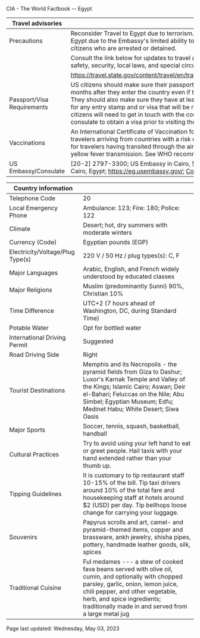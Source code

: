CIA - The World Factbook -- Egypt

| Travel advisories | |
| --- | --- |
| Precautions | Reconsider Travel to Egypt due to terrorism. Exercise increased caution in Egypt due to the Embassy's limited ability to assist dual national U.S.-Egyptian citizens who are arrested or detained. |
| | Consult the link below for updates to travel advisories and statements on safety, security, local laws, and special circumstances in this country. |
| | <https://travel.state.gov/content/travel/en/traveladvisories/traveladvisories.html> |
| Passport/Visa Requirements | US citizens should make sure their passport will not expire for at least 6 months after they enter the country even if they do not intend to stay that long. They should also make sure they have at least 1 blank page in their passport for any entry stamp and or visa that will be required. A visa is required. US citizens will need to get in touch with the country's embassy or nearest consulate to obtain a visa prior to visiting the country. |
| Vaccinations | An International Certificate of Vaccination for yellow fever is required for travelers arriving from countries with a risk of yellow fever transmission and for travelers having transited through the airport of a country with risk of yellow fever transmission. See WHO recommendations.  <http://www.who.int/> |
| US Embassy/Consulate | [20-2] 2797-3300; US Embassy in Cairo, 5 Tawfik Diab Street, Garden City, Cairo, Egypt; https://eg.usembassy.gov/; ConsularCairoACS@state.gov |

| Country information |  |
| --- | --- |
| Telephone Code | 20 |
| Local Emergency Phone | Ambulance: 123; Fire: 180; Police: 122 |
| Climate | Desert; hot, dry summers with moderate winters |
| Currency (Code) | Egyptian pounds (EGP) |
| Electricity/Voltage/Plug Type(s) | 220 V / 50 Hz / plug types(s): C, F |
| Major Languages | Arabic, English, and French widely understood by educated classes |
| Major Religions | Muslim (predominantly Sunni) 90%, Christian 10% |
| Time Difference | UTC+2 (7 hours ahead of Washington, DC, during Standard Time) |
| Potable Water | Opt for bottled water |
| International Driving Permit | Suggested |
| Road Driving Side | Right |
| Tourist Destinations | Memphis and its Necropolis - the pyramid fields from Giza to Dashur; Luxor's Karnak Temple and Valley of the Kings; Islamic Cairo; Aswan; Deir el-Bahari; Feluccas on the Nile; Abu Simbel; Egyptian Museum; Edfu; Medinet Habu; White Desert; Siwa Oasis |
| Major Sports | Soccer, tennis, squash, basketball, handball |
| Cultural Practices | Try to avoid using your left hand to eat or greet people. Hail taxis with your hand extended rather than your thumb up. |
| Tipping Guidelines | It is customary to tip restaurant staff 10-15% of the bill. Tip taxi drivers around 10% of the total fare and housekeeping staff at hotels around $2 (USD) per day. Tip bellhops loose change for carrying your luggage. |
| Souvenirs | Papyrus scrolls and art, camel- and pyramid-themed items, copper and brassware, ankh jewelry, shisha pipes, pottery, handmade leather goods, silk, spices |
| Traditional Cuisine | Ful medames --- a stew of cooked fava beans served with olive oil, cumin, and optionally with chopped parsley, garlic, onion, lemon juice, chili pepper, and other vegetable, herb, and spice ingredients; traditionally made in and served from a large metal jug |

Page last updated: Wednesday, May 03, 2023
